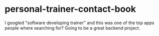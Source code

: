 # personal-trainer-contact-book
I googled "software developing trainer" and this was one of the top apps people where searching for? Going to be a great backend project. 
